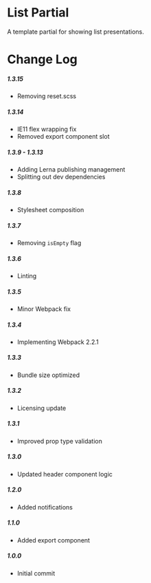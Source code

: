 # List Partial

A template partial for showing list presentations.

# Change Log

##### 1.3.15
- Removing reset.scss

##### 1.3.14
- IE11 flex wrapping fix
- Removed export component slot

##### 1.3.9 - 1.3.13
- Adding Lerna publishing management
- Splitting out dev dependencies

##### 1.3.8
- Stylesheet composition

##### 1.3.7
- Removing `isEmpty` flag

##### 1.3.6
- Linting

##### 1.3.5
- Minor Webpack fix

##### 1.3.4
- Implementing Webpack 2.2.1

##### 1.3.3
- Bundle size optimized

##### 1.3.2
- Licensing update

##### 1.3.1
- Improved prop type validation

##### 1.3.0
- Updated header component logic

##### 1.2.0
- Added notifications

##### 1.1.0
- Added export component

##### 1.0.0
- Initial commit
